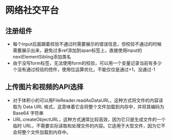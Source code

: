 # 网络社交平台

## 注册组件
- 每个input后面跟着校验不通过时需要展示的错误信息，但校验不通过的时候需要展示出来，避免过多ref添加到span标签上，直接使用input的nextElementSibling添加类名
- 由于没写form标签，无法使用form的校验，可以用一个变量记录当前有多少个没有通过校验的控件，使用位运算优化，不能仅仅是通过+1，没通过-1

## 上传图片和视频的API选择
- 对于体积小的可以用FileReader.readAsDataURL，这种方式将文件的内容读取为 Data URL 格式，这意味着它会将整个文件加载到内存中，并将其编码为 Base64 字符串
- URL.createObjectURL，这种方式通常比较高效，因为它只是生成文件的一个临时 URL，不需要实际读取和处理文件的内容。它适用于大型文件，因为它不会将整个文件加载到内存中。
